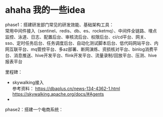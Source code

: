 # ahaha 我的一些idea
phase1：搭建研发部门常见的研发效能、基础架构工具：   
常用中间件接入（sentinel、redis、db、es、rocketmq）、中间件全链路、埋点监控、泳道、日志、配置后台、审核流后台、权限后台、ci/cd平台、网关、sso、定时任务后台、任务调度后台、自动化测试脚本后台、低代码网站平台、内网互联平台、mq管控平台、多az部署、断网演练、资损核对平台、binlog消费平台、消息推送、hive开发平台、flink开发平台、流量录制/回放平台、压测、hive报表平台   

里程碑：
- skywalking接入   
参考资料：
https://dbaplus.cn/news-134-4362-1.html
https://skywalking.apache.org/docs/#Agents
- 

phase2：搭建一个电商系统：



